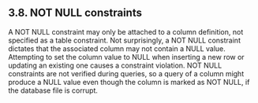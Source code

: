 ## 3\.8\. NOT NULL constraints


A NOT NULL constraint may only be attached to a column definition,
 not specified as a table constraint. Not surprisingly, a NOT NULL
 constraint dictates that the associated column may not contain a NULL value.
 Attempting to set the column value to NULL when inserting a new row or
 updating an existing one causes a constraint violation. NOT NULL
 constraints are not verified during queries, so a query of a column might
 produce a NULL value even though the column is marked as NOT NULL, if the
 database file is corrupt.




